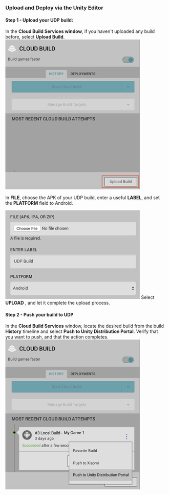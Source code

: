### Upload and Deploy via the Unity Editor

#### Step 1 - Upload your UDP build:

In the **Cloud Build Services window**, if you haven't uploaded any build before, select **Upload Build**. 
![img](images/image_14.png)


In **FILE**, choose the APK of your UDP build, enter a useful **LABEL**, and set the **PLATFORM** field to Android.

![img](images/image_15.png)
Select **UPLOAD** , and let it complete the upload process.

#### Step 2 - Push your build to UDP

In the **Cloud Build Services** window, locate the desired build from the build **History** timeline and select **Push to Unity Distribution Portal**. Verify that you want to push, and that the action completes.
![img](images/image_16.png)